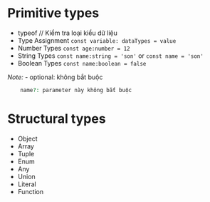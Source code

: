# Primitive types

- typeof // Kiểm tra loại kiểu dữ liệu
- Type Assignment
  `const variable: dataTypes = value`
- Number Types
  `const age:number = 12`
- String Types
  `const name:string = 'son'`
  or
  `const name = 'son'`
- Boolean Types
  `const name:boolean = false`

_Note:_ - optional: không bắt buộc

```php
    name?: parameter này không bắt buộc
```

# Structural types

- Object
- Array
- Tuple
- Enum
- Any
- Union
- Literal
- Function
